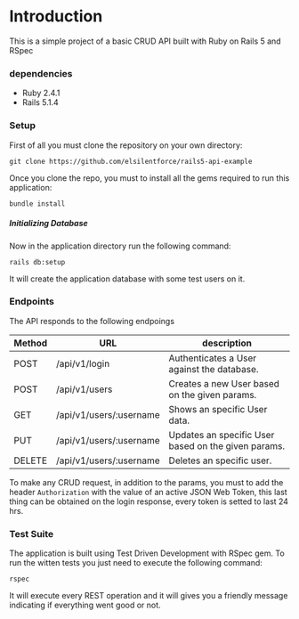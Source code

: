 # Introduction
This is a simple project of a basic CRUD API built with Ruby on Rails 5 and RSpec

### dependencies
* Ruby 2.4.1
* Rails 5.1.4

### Setup
First of all you must clone the repository on your own directory:
```
git clone https://github.com/elsilentforce/rails5-api-example
```

Once you clone the repo, you must to install all the gems required to run this application:
```
bundle install
```

##### Initializing Database
Now in the application directory run the following command:
```
rails db:setup
```
It will create the application database with some test users on it.


### Endpoints
The API responds to the following endpoings

Method       | URL                      | description
------------ | -------------            | -------------
POST         | /api/v1/login            | Authenticates a User against the database.
POST         | /api/v1/users            | Creates a new User based on the given params.
GET          | /api/v1/users/:username  | Shows an specific User data.
PUT          | /api/v1/users/:username  | Updates an specific User based on the given params.
DELETE       | /api/v1/users/:username  | Deletes an specific user.

To make any CRUD request, in addition to the params, you must to add the header `Authorization` with the value of an active JSON Web Token, this last thing can be obtained on the login response, every token is setted to last 24 hrs.

### Test Suite
The application is built using Test Driven Development with RSpec gem.
To run the witten tests you just need to execute the following command:
```
rspec
```
It will execute every REST operation and it will gives you a friendly message indicating if everything went good or not.
